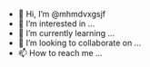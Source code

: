 - 👋 Hi, I’m @mhmdvxgsjf
- 👀 I’m interested in ...
- 🌱 I’m currently learning ...
- 💞️ I’m looking to collaborate on ...
- 📫 How to reach me ...

<!---
mhmdvxgsjf/mhmdvxgsjf is a ✨ special ✨ repository because its `README.md` (this file) appears on your GitHub profile.
You can click the Preview link to take a look at your changes.
--->
